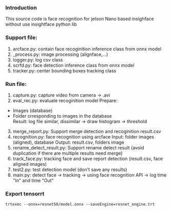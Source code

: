 ### Introduction
This source code is face recognition for jetson Nano based insighface without use insightface python lib

### Support file:
1. arcface.py: contain face recoginition inference class from onnx model
2. _process.py: image processing (alignface,...)
3. logger.py: log csv class
4. scrfd.py: face detection inference class from onnx model
5. tracker.py: center bounding boxes tracking class

### Run file:
1. capture.py: capture video from camera -> .avi
2. eval_rec.py: evaluate recoginition model
Prepare: 
- Images (database)
- Folder crresponding to images in the database \
Result: log file similar, dissimilar -> draw histogram -> threshold
3. merge_report.py: Support merge detection and recoginition result.csv
4. recognition.py: face recognition using arcface
Input: folder images (aligned), database
Output: result.csv, folders image 
5. rename_detect_result.py: Support rename detect result (avoid duplication if there are multiple results need merge)
6. track_face.py: tracking face and save report detection (result.csv, face aligned images)
7. test2.py: test detection model (don't save any results)
8. main.py: detect face -> tracking -> using face recognition API -> log time "In" and time "Out"

### Export tensorrt
```trtexec --onnx=resnet50/model.onnx --saveEngine=resnet_engine.trt```